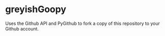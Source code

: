 # greyishGoopy
Uses the Github API and PyGithub to fork a copy of this repository to your Github account.
